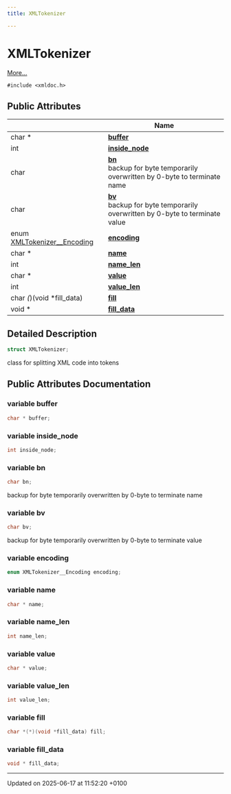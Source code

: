 ```yaml
---
title: XMLTokenizer

---
```


# XMLTokenizer



 [More...](#detailed-description)


`#include <xmldoc.h>`

## Public Attributes

|                | Name           |
| -------------- | -------------- |
| char * | **[buffer](struct_x_m_l_tokenizer.md#variable-buffer)**  |
| int | **[inside_node](struct_x_m_l_tokenizer.md#variable-inside-node)**  |
| char | **[bn](struct_x_m_l_tokenizer.md#variable-bn)** <br>backup for byte temporarily overwritten by 0-byte to terminate name  |
| char | **[bv](struct_x_m_l_tokenizer.md#variable-bv)** <br>backup for byte temporarily overwritten by 0-byte to terminate value  |
| enum [XMLTokenizer__Encoding](xmldoc_8h.md#enum-xmltokenizer--encoding) | **[encoding](struct_x_m_l_tokenizer.md#variable-encoding)**  |
| char * | **[name](struct_x_m_l_tokenizer.md#variable-name)**  |
| int | **[name_len](struct_x_m_l_tokenizer.md#variable-name-len)**  |
| char * | **[value](struct_x_m_l_tokenizer.md#variable-value)**  |
| int | **[value_len](struct_x_m_l_tokenizer.md#variable-value-len)**  |
| char *(*)(void *fill_data) | **[fill](struct_x_m_l_tokenizer.md#variable-fill)**  |
| void * | **[fill_data](struct_x_m_l_tokenizer.md#variable-fill-data)**  |

## Detailed Description

```cpp
struct XMLTokenizer;
```


class for splitting XML code into tokens 

## Public Attributes Documentation

### variable buffer

```cpp
char * buffer;
```


### variable inside_node

```cpp
int inside_node;
```


### variable bn

```cpp
char bn;
```

backup for byte temporarily overwritten by 0-byte to terminate name 

### variable bv

```cpp
char bv;
```

backup for byte temporarily overwritten by 0-byte to terminate value 

### variable encoding

```cpp
enum XMLTokenizer__Encoding encoding;
```


### variable name

```cpp
char * name;
```


### variable name_len

```cpp
int name_len;
```


### variable value

```cpp
char * value;
```


### variable value_len

```cpp
int value_len;
```


### variable fill

```cpp
char *(*)(void *fill_data) fill;
```


### variable fill_data

```cpp
void * fill_data;
```


-------------------------------

Updated on 2025-06-17 at 11:52:20 +0100